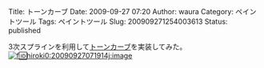 Title: トーンカーブ
Date: 2009-09-27 07:20
Author: waura
Category: ペイントツール
Tags: ペイントツール
Slug: 200909271254003613
Status: published

3次スプラインを利用して[トーンカーブ](http://d.hatena.ne.jp/keyword/%A5%C8%A1%BC%A5%F3%A5%AB%A1%BC%A5%D6)を実装してみた。  
[![f:id:hiroki0:20090927071914j:image](http://cdn-ak.f.st-hatena.com/images/fotolife/h/hiroki0/20090927/20090927071914.jpg "f:id:hiroki0:20090927071914j:image")](http://f.hatena.ne.jp/hiroki0/20090927071914)

